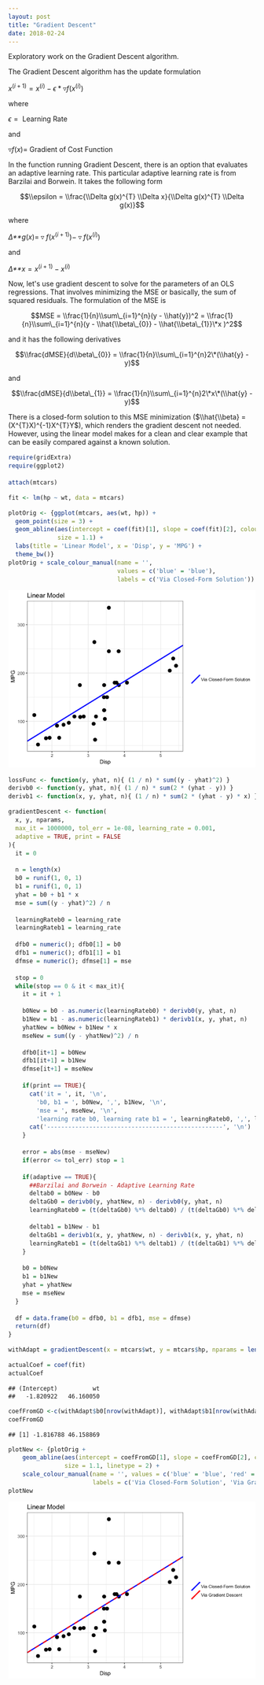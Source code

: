 ```yaml
---
layout: post
title: "Gradient Descent"
date: 2018-02-24
---
```


Exploratory work on the Gradient Descent algorithm.

The Gradient Descent algorithm has the update formulation

*x*<sup>(*i* + 1)</sup> = *x*<sup>(*i*)</sup> − *ϵ* \* ▿*f*(*x*<sup>(*i*)</sup>)

where

*ϵ* =  Learning Rate 

and

▿*f*(*x*)= Gradient of Cost Function 

In the function running Gradient Descent, there is an option that evaluates an adaptive learning rate. This particular adaptive learning rate is from Barzilai and Borwein. It takes the following form

$$\\epsilon = \\frac{\\Delta g(x)^{T} \\Delta x}{\\Delta g(x)^{T} \\Delta g(x)}$$

where

*Δ**g*(*x*)= ▿ *f*(*x*<sup>(*i* + 1)</sup>)− ▿ *f*(*x*<sup>(*i*)</sup>)

and

*Δ**x* = *x*<sup>(*i* + 1)</sup> − *x*<sup>(*i*)</sup>

Now, let's use gradient descent to solve for the parameters of an OLS regressions. That involves minimizing the MSE or basically, the sum of squared residuals. The formulation of the MSE is

$$MSE = \\frac{1}{n}\\sum\_{i=1}^{n}(y - \\hat{y})^2 = \\frac{1}{n}\\sum\_{i=1}^{n}(y - \\hat{\\beta\_{0}} - \\hat{\\beta\_{1}}\*x )^2$$

and it has the following derivatives

$$\\frac{dMSE}{d\\beta\_{0}} = \\frac{1}{n}\\sum\_{i=1}^{n}2\*(\\hat{y} - y)$$

and

$$\\frac{dMSE}{d\\beta\_{1}} = \\frac{1}{n}\\sum\_{i=1}^{n}2\*x\*(\\hat{y} - y)$$

There is a closed-form solution to this MSE minimization ($\\hat{\\beta} = (X^{T}X)^{-1}X^{T}Y$), which renders the gradient descent not needed. However, using the linear model makes for a clean and clear example that can be easily compared against a known solution.

``` r
require(gridExtra)
require(ggplot2)

attach(mtcars)
```

``` r
fit <- lm(hp ~ wt, data = mtcars)
```

``` r
plotOrig <- {ggplot(mtcars, aes(wt, hp)) +
  geom_point(size = 3) +
  geom_abline(aes(intercept = coef(fit)[1], slope = coef(fit)[2], colour = 'blue'),
              size = 1.1) +
  labs(title = 'Linear Model', x = 'Disp', y = 'MPG') +
  theme_bw()}
plotOrig + scale_colour_manual(name = '',
                               values = c('blue' = 'blue'),
                               labels = c('Via Closed-Form Solution'))
```

![](/images/2018-02-24-aaron-jones-gradient-descent_files/figure-markdown_github/unnamed-chunk-3-1.png)

``` r
lossFunc <- function(y, yhat, n){ (1 / n) * sum((y - yhat)^2) }
derivb0 <- function(y, yhat, n){ (1 / n) * sum(2 * (yhat - y)) }
derivb1 <- function(x, y, yhat, n){ (1 / n) * sum(2 * (yhat - y) * x) }
```

``` r
gradientDescent <- function(
  x, y, nparams,
  max_it = 1000000, tol_err = 1e-08, learning_rate = 0.001,
  adaptive = TRUE, print = FALSE
){
  it = 0
  
  n = length(x)
  b0 = runif(1, 0, 1)
  b1 = runif(1, 0, 1)
  yhat = b0 + b1 * x
  mse = sum((y - yhat)^2) / n
  
  learningRateb0 = learning_rate
  learningRateb1 = learning_rate
  
  dfb0 = numeric(); dfb0[1] = b0
  dfb1 = numeric(); dfb1[1] = b1
  dfmse = numeric(); dfmse[1] = mse
  
  stop = 0
  while(stop == 0 & it < max_it){
    it = it + 1
    
    b0New = b0 - as.numeric(learningRateb0) * derivb0(y, yhat, n)
    b1New = b1 - as.numeric(learningRateb1) * derivb1(x, y, yhat, n)
    yhatNew = b0New + b1New * x
    mseNew = sum((y - yhatNew)^2) / n
    
    dfb0[it+1] = b0New
    dfb1[it+1] = b1New
    dfmse[it+1] = mseNew
    
    if(print == TRUE){
      cat('it = ', it, '\n',
        'b0, b1 = ', b0New, ',', b1New, '\n',
        'mse = ', mseNew, '\n',
        'learning rate b0, learning rate b1 = ', learningRateb0, ',', learningRateb1, '\n')
      cat('--------------------------------------------------', '\n')
    }
    
    error = abs(mse - mseNew)
    if(error <= tol_err) stop = 1
    
    if(adaptive == TRUE){
      ##Barzilai and Borwein - Adaptive Learning Rate
      deltab0 = b0New - b0
      deltaGb0 = derivb0(y, yhatNew, n) - derivb0(y, yhat, n)
      learningRateb0 = (t(deltaGb0) %*% deltab0) / (t(deltaGb0) %*% deltaGb0) 
      
      deltab1 = b1New - b1
      deltaGb1 = derivb1(x, y, yhatNew, n) - derivb1(x, y, yhat, n)
      learningRateb1 = (t(deltaGb1) %*% deltab1) / (t(deltaGb1) %*% deltaGb1)
    }
    
    b0 = b0New
    b1 = b1New
    yhat = yhatNew
    mse = mseNew
  }
  
  df = data.frame(b0 = dfb0, b1 = dfb1, mse = dfmse)
  return(df)
}
```

``` r
withAdapt = gradientDescent(x = mtcars$wt, y = mtcars$hp, nparams = length(coef(fit)))
```

``` r
actualCoef = coef(fit)
actualCoef
```

    ## (Intercept)          wt 
    ##   -1.820922   46.160050

``` r
coefFromGD <-c(withAdapt$b0[nrow(withAdapt)], withAdapt$b1[nrow(withAdapt)])
coefFromGD
```

    ## [1] -1.816788 46.158869

``` r
plotNew <- {plotOrig +
    geom_abline(aes(intercept = coefFromGD[1], slope = coefFromGD[2], colour = 'red'),
                size = 1.1, linetype = 2) +
    scale_colour_manual(name = '', values = c('blue' = 'blue', 'red' = 'red'),
                        labels = c('Via Closed-Form Solution', 'Via Gradient Descent'))}
plotNew
```

![](/images/2018-02-24-aaron-jones-gradient-descent_files/figure-markdown_github/unnamed-chunk-9-1.png)
